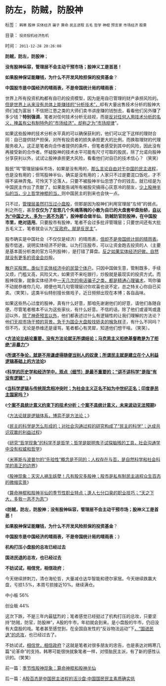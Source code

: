 # 防左，防贼，防股神

标签： `韩寒` `股神` `实体经济` `骗子` `算命` `民主进程` `五毛` `哲学` `神棍` `预言家` `市场经济` `股票` 

目录： `投资投机经济危机`

时间： `2011-12-28 20:26:08`

**防贼，防左，防股神**；

**没有股神纵容，管理层不会主动干预市场；股神义工是首恶！**

**如果股神保证能赚钱，为什么不开发风险担保的投资基金**？

**中国股市是中国经济的晴雨表，不是帝国统计局的晴雨表**；

世界上所有投资机构都有自已的投资模型，因为是用自已管理的财产承担风险的。[但是世界上从来没有总体上能赚钱的“分析技术”，](../../../2011/5/27/从行情分析理解经济学“主流”.md)却有大量出售技术分析的股神大师们成为富翁！不信把江恩之类的大师们卖书讲座赚的钱刨去，看看他们另外赚了多少钱？**特别强调**，笔者对任何技术分析无歧视，而是[反对任何人用技术分析的名义，掩盖有公有制特色的“市场经济”，却称之为“市场规律](../../../2011/12/19/道德股神“唱衰股民”为虎作伥掩盖了政策釜底抽薪.md)”。

如果这些股神的技术分析水平真的可以确保获利的，他们可以定下这样的理财合同：自已提供财产担保，对所有投资者的损失承担更大的比例，而换取理财的代理服务收入。这正是笔者向合作者提供的条件，但笔者感受到其中的风险，因此没有再接受新的合作者。怀疑股神的技术水平可能有尺寸可取的股民，除了允诺向股神分享获利以外，试试让股神承担更大风险，看看他们对自已的技术信心？（笑笑）

股民“骂”管理层操纵市场，如果是没有用的，[那么言论自由对于中国的民主进程](../../../2011/11/8/私有制建立在产权彼此声明上，（言论自由＝私有制）.md)，也是没有用的；但骂股神半仙，确实是没有用的；人家只不过是要混口饭吃，才不得不装神弄鬼。可怜天下沦落人，只要不被股神半仙忽悠了你的钱去，就已经是为中国民主作出了贡献了。如果能告诫所有被股灾搞得心灰意冷的朋友，[少上股神半仙的当，少上哲学神棍的当，](../../../2010/9/14/股票市场价格陪审团！.md)则中国民主的到来也会快一点。

只不过，[管理层虽然打压过小盘股](../../../2011/7/25/牛市是散户监管管理层缔造的.md)，但那是因为股神们利用官理层“左倾”的弱点。利之所在，甚至**仅仅为了忽悠几个失魂落魄的小散为自已的大盘套牢盘抬轿，[自以为“中国之大，多为一恶不为恶](../../../2009/7/9/勿因善小而不为，勿因恶小而为之.md)”，股神都会做半仙**。**防贼防官防股神，在中国股市里，绝对适用**。只要股市有股神，笔者不会过多批评管理层；只要世间还有大批五毛义工，笔者就会认为[“反政府，就是反民主](../../../2011/8/17/由下而上“我的利益在那里”的唯利是图.md)”。

股市确实是中国社会（不仅仅是经济）的晴雨表，[但却不是帝国统计局的晴雨表](../../../2010/3/26/计划经济社会里资本泡沫是腐败的晴雨表.md)。股市低迷，说明实体经济不好做。以为打压股市，可以让资金跑去投资的人（主要是基本面分析类的官方马列股神），是打错了算盘。[反之如果实体经济好做，自然就没有更多的资金会炒](../../../2011/9/19/炒股败家，实业更败家.md)股。

[散户买股票，类似于实体经济中的民营个体户](../../../2008/5/4/实业难！中国市场其实非常小!.md)。只因中国做生意，管制既多，手续又烦，门槛又高，风险又大，如果贷不来吃银行，炒股就是最现实的投资方式。而股神现象，就象实体经济中[一天几次的电话骗子之类，都是精通心理骗术](../../../2011/8/25/欣赏电话骗子的选择性心理艺术.md)，骂你骗不动就恭维你几句，顺便也骂几句管理层讨你欢喜也说不定，总之特关心你自已买卖。（笑笑）。这类半仙特别擅长做戏子，近日频频出现在本博；各自品味。

如果这些热心过度的股神，真有什么好意，那咱先谢谢他们的好意，请他们各随自便。尽管笔者根本不认为这些家伙，有什么好意。不信的话，除了他们或谩骂或逢迎以外，[除了神奇预言以外](../../../2011/7/8/股神骂股民（命中机率＝亏损概率）；.md)，他们都表述过什么有逻辑性的让我们理解的方法论？他[们无视市场干预的背景，急于为国企大盘股找轿夫的猴急样子](../../../2011/12/16/在毒气室里夸耀屏气功夫的资深股神.md)，有什么不同吗？但不巧，无论是恭维还是谩骂，笔者都心有灵犀，知道他们想干啥。（笑笑）。

《[**方法论比结论重要，没有方法论就无所谓结论；马克思主义拒绝基督教是为了拒绝“非暴力”**](../../../2011/12/27/方法论比结论重要，没有方法论就无所谓观点.md)》

《[**所谓不争论，就是不用谦虚得随便当别人的奴隶；所谓民主就是建立在个人利益逻辑基础上的方法论**](../../../2011/12/27/不用谦虚得随便当别人的奴隶.md)》

《[**科学的历史学和经济学中，观点（细节）是最不重要的；“讲不讲科学”是指“有没有逻辑”；**](../../../2011/12/27/不用谦虚得随便当别人的奴隶.md)》

《[**当科学逻辑与传统观念相冲突时；为社会主义正名不如为中世纪正名；印度是民主国家吗？**](../../../2011/12/27/当科学与传统观念冲突；为社会主义正名,和印度的民主.md)》

《[**个案不具统计意义约束下的技术分析；个案不具统计意义，未来波动无法预期**](../../../2011/12/27/个案不具统计意义约束下的技术分析，未来波动无法预期.md)》

《[方法论就是逻辑体系，博弈不是方法论；](../../../2011/12/27/方法论就是逻辑体系，博弈不是方法论.md)》

《[民主的科学是怎么形成的；对社会沟通过程的研究构成了“民主的科学”；达成共识双赢的利益过程](../../../2011/12/28/民主的科学是怎么形成的.md)》

《[研究“哲学现象”的科学不是哲学；哲学是聪明鬼子试探脑残的工具，社会沟通学中没有权威和哲学](../../../2011/12/28/研究“哲学现象”的科学不是哲学.md)》

《[米塞斯与波普尔的“先验性”概念是不同的；人权存在与否，是自然科学和社会科学的真正的边界](../../../2011/12/28/米塞斯和波普尔的不同“先验性”和社会性科学标准.md)》

《[股神现象：天灾人祸生妖孽！凡有股灾多股神；股市是私有制民主进程众生百态的微缩实景](../../../2011/12/28/天灾人祸妖孽生；凡有股灾多股神；.md)》

《[算命神棍和股神半仙的季节性职业特点；逢人七分口臭的职业技巧；“天之下大，多我一恶不为恶”](../../../2011/12/28/季节性股神现象：算命神棍和股神半仙.md)》

《**防贼，防左，防股神**；**没有股神纵容，管理层不会主动干预市场；股神义工是首恶！**

**如果股神保证能赚钱，为什么不开发风险担保的投资基金**？

**中国股市是中国经济的晴雨表，不是帝国统计局的晴雨表**；》

**机构打压小盘股的总攻已经过去**

**国进民退的总攻，也已经过去**

**不妨试试，相信党，相信政府**；

今天继续拼刺刀，清仓海伦哲，大量减仓达华智能和德尔家居。今天继续跌赢大盘，亏损1.5%，本周亏损接近10%。继续满仓。

中小板 56%

创业板 44%

这次下跌，不是三年内最猛烈的；笔者感觉已经挺过了机构打压的总攻，只要坚持“防贼，防官，防股神”，A股的牛市，年初就会到来。是小盘股的牛市，仍旧没有大盘股的戏。笔者甚至感觉到，在全国自发性的“反谷物法运动”下[，“国进民退”的总攻](../../../2011/11/5/谁掩盖了国进民退的剪羊毛？.md)，也已经过去了。

不妨试试，[相信党，相信政府](../../../2010/4/13/反政府，就是反民主！.md)？这就是笔者对很多朋友的忠告，也是表达对韩寒几篇“论革命”的支持。韩寒可能很快就象笔者一样，对怪胎民主派，有了新的感性认识的。（笑笑）



前一篇：[季节性股神现象：算命神棍和股神半仙](../../../2011/12/28/季节性股神现象：算命神棍和股神半仙.md)

后一篇：[A股百态是中国民主进程的活沙盘;中国国民民主素质确实低](../../../2011/12/29/A股百态是中国民主进程的活沙盘;中国国民民主素质确实低.md)